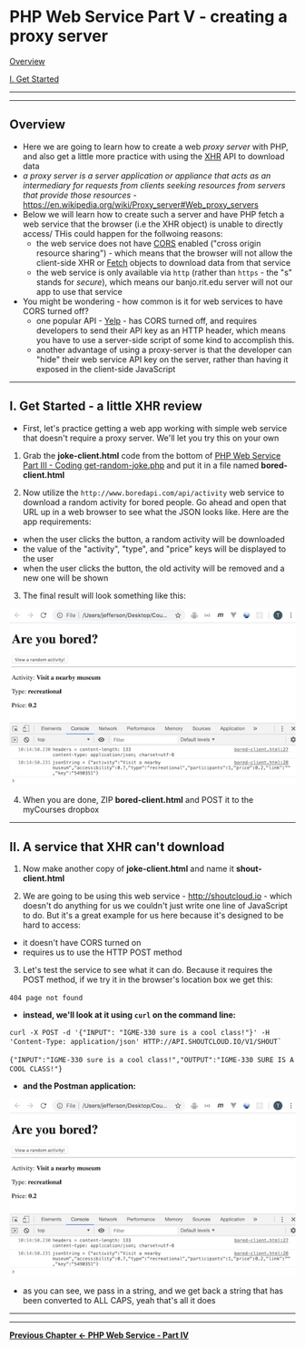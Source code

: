 # PHP Web Service Part V - creating a proxy server


[Overview](#overview)

[I. Get Started](#get-started)

<hr><hr>

<a id="overview" />

## Overview

- Here we are going to learn how to create a web *proxy server* with PHP, and also get a little more practice with using the [XHR](https://developer.mozilla.org/en-US/docs/Web/API/XMLHttpRequest) API to download data
-  *a proxy server is a server application or appliance that acts as an intermediary for requests from clients seeking resources from servers that provide those resources* - https://en.wikipedia.org/wiki/Proxy_server#Web_proxy_servers
- Below we will learn how to create such a server and have PHP fetch a web service that the browser (i.e the XHR object) is unable to directly access/ THis could happen for the follwoing reasons:
  - the web service does not have [CORS](https://developer.mozilla.org/en-US/docs/Web/HTTP/CORS) enabled ("cross origin resource sharing") - which means that the browser will not allow the client-side XHR or [Fetch](https://developer.mozilla.org/en-US/docs/Web/API/Fetch_API) objects to download data from that service
  - the web service is only available via `http` (rather than `https` - the "s" stands for *secure*), which means our banjo.rit.edu server will not our app to use that service
- You might be wondering - how common is it for web services to have CORS turned off?
  - one popular API - [Yelp](https://www.yelp.com/developers/documentation/v3/get_started) - has CORS turned off, and requires developers to send their API key as an HTTP header, which means you have to use a server-side script of some kind to accomplish this.
  - another advantage of using a proxy-server is that the developer can "hide" their web service API key on the server, rather than having it exposed in the client-side JavaScript
  

<hr>

<a id="get-started" />

## I. Get Started - a little XHR review

- First, let's practice getting a web app working with simple web service that doesn't require a proxy server. We'll let you try this on your own

1) Grab the **joke-client.html** code from the bottom of [PHP Web Service Part III - Coding get-random-joke.php](./HW-php-web-service-3.md#client-app) and put it in a file named **bored-client.html**

2) Now utilize the `http://www.boredapi.com/api/activity` web service to download a random activity for bored people. Go ahead and open that URL up in a web browser to see what the JSON looks like. Here are the app requirements: 

  - when the user clicks the button, a random activity will be downloaded
  - the value of the "activity", "type", and "price" keys will be displayed to the user
  - when the user clicks the button, the old activity will be removed and a new one will be shown
  
3) The final result will look something like this:

![screenshot](./_images/HW-php-web-service-19.jpg)

4) When you are done, ZIP **bored-client.html** and POST it to the myCourses dropbox

<hr>

## II. A service that XHR can't download

1) Now make another copy of **joke-client.html** and name it **shout-client.html**

2) We are going to be using this web service - http://shoutcloud.io - which doesn't do anything for us we couldn't just write one line of JavaScript to do. But it's a great example for us here because it's designed to be hard to access:
  - it doesn't have CORS turned on
  - requires us to use the HTTP POST method
  
3) Let's test the service to see what it can do. Because it requires the POST method, if we try it in the browser's location box we get this:

`404 page not found`

- **instead, we'll look at it using `curl` on the command line:**

```
curl -X POST -d '{"INPUT": "IGME-330 sure is a cool class!"}' -H 'Content-Type: application/json' HTTP://API.SHOUTCLOUD.IO/V1/SHOUT`

{"INPUT":"IGME-330 sure is a cool class!","OUTPUT":"IGME-330 SURE IS A COOL CLASS!"}
```

- **and the Postman application:**

![screenshot](./_images/HW-php-web-service-19.jpg)

- as you can see, we pass in a string, and we get back a string that has been converted to ALL CAPS, yeah that's all it does

<hr><hr>

**[Previous Chapter <- PHP Web Service - Part IV](HW-php-web-service-4.md)**
